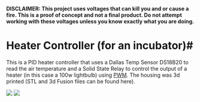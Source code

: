 
**DISCLAIMER: This project uses voltages that can kill you and or cause a fire.  This is a proof of concept and not a final product.  Do not attempt working with these voltages unless you know exactly what you are doing.**



# Heater Controller (for an incubator)#

This is a PID heater controller that uses a Dallas Temp Sensor DS18B20 to read the air temperature and a Solid State Relay to control the output of a heater (in this case a 100w lightbulb) using [PWM](https://en.wikipedia.org/wiki/Pulse-width_modulation).  The housing was 3d printed (STL and 3d Fusion files can be found here).


![](https://bitbucket.org/jason955/esp32_pid/raw/master/examples/DallasTempSensor_and_PWM_SSR/Strip1.jpg)
![](https://bitbucket.org/jason955/esp32_pid/raw/master/examples/DallasTempSensor_and_PWM_SSR/Strip2.jpg)



